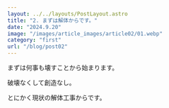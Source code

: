 ```yaml
---
layout: ../../layouts/PostLayout.astro
title: "2. まずは解体からです。"
date: "2024.9.20"
image: "/images/article_images/article02/01.webp"
category: "first"
url: "/blog/post02"
---
```


まずは何事も壊すことから始まります。

破壊なくして創造なし。

とにかく現状の解体工事からです。
